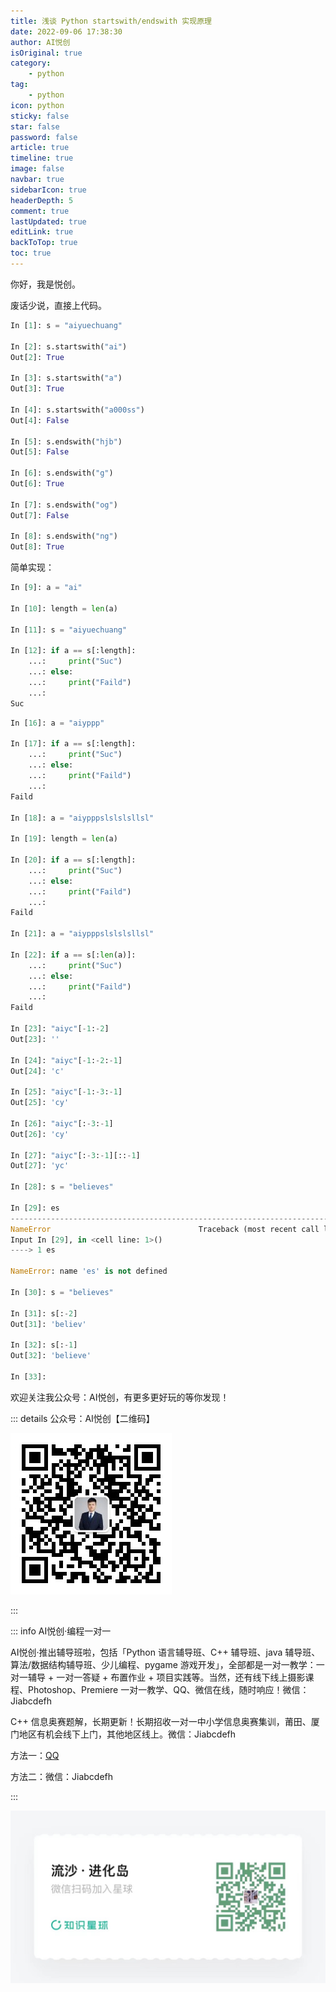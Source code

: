 ```yaml
---
title: 浅谈 Python startswith/endswith 实现原理
date: 2022-09-06 17:38:30
author: AI悦创
isOriginal: true
category: 
    - python
tag:
    - python
icon: python
sticky: false
star: false
password: false
article: true
timeline: true
image: false
navbar: true
sidebarIcon: true
headerDepth: 5
comment: true
lastUpdated: true
editLink: true
backToTop: true
toc: true
---
```


你好，我是悦创。

废话少说，直接上代码。

```python
In [1]: s = "aiyuechuang"

In [2]: s.startswith("ai")
Out[2]: True

In [3]: s.startswith("a")
Out[3]: True

In [4]: s.startswith("a000ss")
Out[4]: False

In [5]: s.endswith("hjb")
Out[5]: False

In [6]: s.endswith("g")
Out[6]: True

In [7]: s.endswith("og")
Out[7]: False

In [8]: s.endswith("ng")
Out[8]: True
```

简单实现：

```python
In [9]: a = "ai"

In [10]: length = len(a)

In [11]: s = "aiyuechuang"

In [12]: if a == s[:length]:
    ...:     print("Suc")
    ...: else:
    ...:     print("Faild")
    ...:
Suc
```

```python
In [16]: a = "aiyppp"

In [17]: if a == s[:length]:
    ...:     print("Suc")
    ...: else:
    ...:     print("Faild")
    ...:
Faild

In [18]: a = "aiypppslslslsllsl"

In [19]: length = len(a)

In [20]: if a == s[:length]:
    ...:     print("Suc")
    ...: else:
    ...:     print("Faild")
    ...:
Faild

In [21]: a = "aiypppslslslsllsl"

In [22]: if a == s[:len(a)]:
    ...:     print("Suc")
    ...: else:
    ...:     print("Faild")
    ...:
Faild

In [23]: "aiyc"[-1:-2]
Out[23]: ''

In [24]: "aiyc"[-1:-2:-1]
Out[24]: 'c'

In [25]: "aiyc"[-1:-3:-1]
Out[25]: 'cy'

In [26]: "aiyc"[:-3:-1]
Out[26]: 'cy'

In [27]: "aiyc"[:-3:-1][::-1]
Out[27]: 'yc'

In [28]: s = "believes"

In [29]: es
---------------------------------------------------------------------------
NameError                                 Traceback (most recent call last)
Input In [29], in <cell line: 1>()
----> 1 es

NameError: name 'es' is not defined

In [30]: s = "believes"

In [31]: s[:-2]
Out[31]: 'believ'

In [32]: s[:-1]
Out[32]: 'believe'

In [33]:
```



欢迎关注我公众号：AI悦创，有更多更好玩的等你发现！

::: details 公众号：AI悦创【二维码】

![](/gzh.jpg)

:::

::: info AI悦创·编程一对一

AI悦创·推出辅导班啦，包括「Python 语言辅导班、C++ 辅导班、java 辅导班、算法/数据结构辅导班、少儿编程、pygame 游戏开发」，全部都是一对一教学：一对一辅导 + 一对一答疑 + 布置作业 + 项目实践等。当然，还有线下线上摄影课程、Photoshop、Premiere 一对一教学、QQ、微信在线，随时响应！微信：Jiabcdefh

C++ 信息奥赛题解，长期更新！长期招收一对一中小学信息奥赛集训，莆田、厦门地区有机会线下上门，其他地区线上。微信：Jiabcdefh

方法一：[QQ](http://wpa.qq.com/msgrd?v=3&uin=1432803776&site=qq&menu=yes)

方法二：微信：Jiabcdefh

:::

![](/zsxq.jpg)
